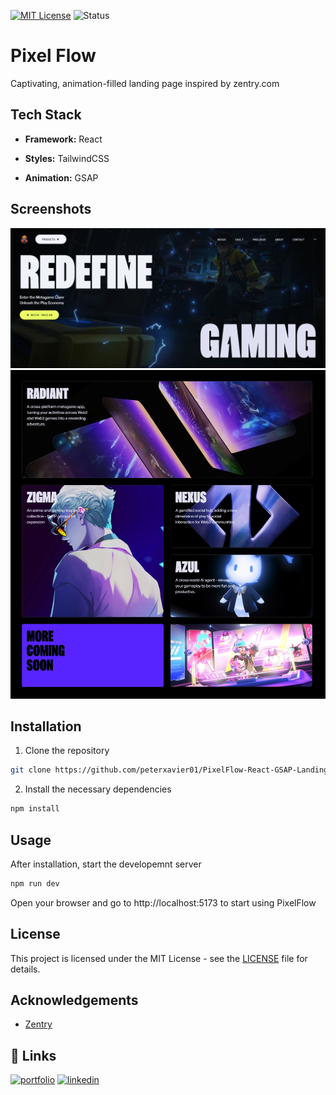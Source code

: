 
[![MIT License](https://img.shields.io/badge/License-MIT-blue)](https://choosealicense.com/licenses/mit/)
![Status]( https://img.shields.io/badge/Status-Running-green)
# Pixel Flow

Captivating, animation-filled landing page inspired by zentry.com
## Tech Stack

- **Framework:** React

- **Styles:** TailwindCSS

- **Animation:** GSAP
## Screenshots

![App Screenshot](./public/screenshot-1.png)
![App Screenshot](./public/screenshot-2.jpeg)

## Installation

1. Clone the repository

```bash
git clone https://github.com/peterxavier01/PixelFlow-React-GSAP-Landing-Page
```
2. Install the necessary dependencies
```bash
npm install
```
## Usage

After installation, start the developemnt server

```bash
npm run dev
```
Open your browser and go to http://localhost:5173 to start using PixelFlow
## License

This project is licensed under the MIT License - see the [LICENSE](https://choosealicense.com/licenses/mit/) file for details.


## Acknowledgements

 - [Zentry](https://zentry.com)


## 🔗 Links
[![portfolio](https://img.shields.io/badge/my_portfolio-000?style=for-the-badge&logo=ko-fi&logoColor=white)](https://peteruadiale.com/)
[![linkedin](https://img.shields.io/badge/linkedin-0A66C2?style=for-the-badge&logo=linkedin&logoColor=white)](https://www.linkedin.com/in/peter-o-uadiale-69541a19a/)
